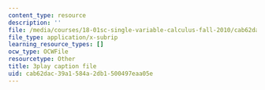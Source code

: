 ```yaml
---
content_type: resource
description: ''
file: /media/courses/18-01sc-single-variable-calculus-fall-2010/cab62dac39a1584a2db1500497eaa05e_jBkXbAgMj6s.srt
file_type: application/x-subrip
learning_resource_types: []
ocw_type: OCWFile
resourcetype: Other
title: 3play caption file
uid: cab62dac-39a1-584a-2db1-500497eaa05e
---
```

